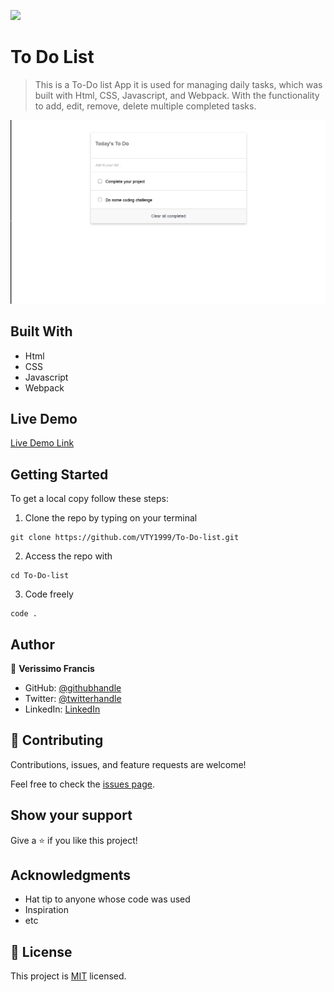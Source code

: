 ![](https://img.shields.io/badge/Microverse-blueviolet)

# To Do List

> This is a To-Do list App it is used for managing daily tasks, which was built with Html, CSS, Javascript, and Webpack. With the functionality to add, edit, remove, delete multiple completed tasks.

![screenshot](https://github.com/VTY1999/To-Do-list/blob/To-Do-list-structure/Images/Screenshot%20(20).png)


## Built With

- Html
- CSS
- Javascript
- Webpack

## Live Demo

[Live Demo Link](https://livedemo.com)


## Getting Started

To get a local copy follow these steps:

1. Clone the repo by typing on your terminal

```
git clone https://github.com/VTY1999/To-Do-list.git
```

2. Access the repo with

```
cd To-Do-list
```

3. Code freely

```
code .
```

## Author

👤 **Verissimo Francis**

- GitHub: [@githubhandle](https://github.com/VTY1999)
- Twitter: [@twitterhandle](https://twitter.com/verissimoty?s=09)
- LinkedIn: [LinkedIn](https://www.linkedin.com/in/francis-verissimo-b5b4521b1/)

## 🤝 Contributing

Contributions, issues, and feature requests are welcome!

Feel free to check the [issues page](../../issues/).

## Show your support

Give a ⭐️ if you like this project!

## Acknowledgments

- Hat tip to anyone whose code was used
- Inspiration
- etc

## 📝 License

This project is [MIT](./MIT.md) licensed.
